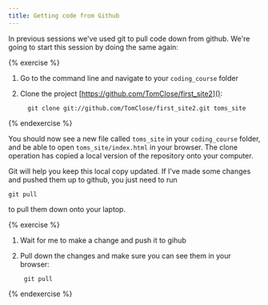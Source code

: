 ```yaml
---
title: Getting code from Github
---
```


In previous sessions we've used git to pull code down from github. We're going to start this session by doing the same again:

{% exercise %}
1. Go to the command line and navigate to your `coding_course` folder
2. Clone the project [https://github.com/TomClose/first_site2]():

     	 git clone git://github.com/TomClose/first_site2.git toms_site

{% endexercise %}

You should now see a new file called `toms_site` in your `coding_course` folder, and be able to open `toms_site/index.html` in your browser. The clone operation has copied a local version of the repository onto your computer.

Git will help you keep this local copy updated. If I've made some changes and pushed them up to github, you just need to run

    git pull

to pull them down onto your laptop.

{% exercise %}
1. Wait for me to make a change and push it to gihub
2. Pull down the changes and make sure you can see them in your browser:

		git pull
{% endexercise %}